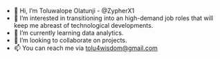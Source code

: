 - 👋 Hi, I’m Toluwalope Olatunji - @ZypherX1
- 👀 I’m interested in transitioning into an high-demand job roles that will keep me abreast of technological developments. 
- 🌱 I’m currently learning data analytics.
- 💞️ I’m looking to collaborate on projects.
- 📫 You can reach me via tolu4wisdom@gmail.com

<!---
ZypherX1/ZypherX1 is a ✨ special ✨ repository because its `README.md` (this file) appears on your GitHub profile.
You can click the Preview link to take a look at your changes.
--->
